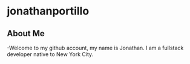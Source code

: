 # jonathanportillo

## About Me

-Welcome to my github account, my name is Jonathan. I am a fullstack developer native to New York City. 
